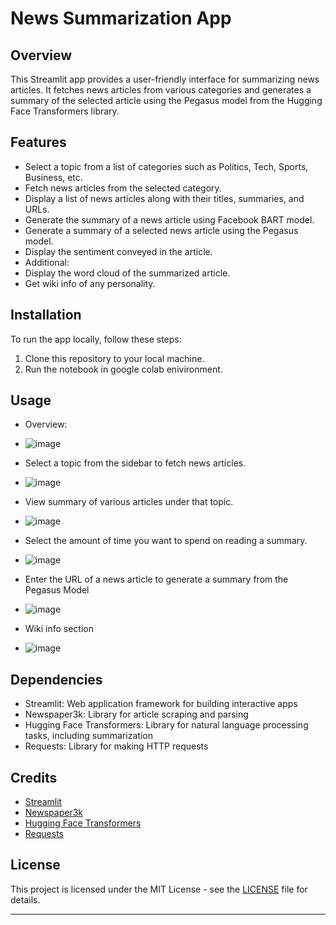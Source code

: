 # News Summarization App

## Overview
This Streamlit app provides a user-friendly interface for summarizing news articles. It fetches news articles from various categories and generates a summary of the selected article using the Pegasus model from the Hugging Face Transformers library.

## Features
- Select a topic from a list of categories such as Politics, Tech, Sports, Business, etc.
- Fetch news articles from the selected category.
- Display a list of news articles along with their titles, summaries, and URLs.
- Generate the summary of a news article using Facebook BART model.
- Generate a summary of a selected news article using the Pegasus model.
- Display the sentiment conveyed in the article.
- Additional:
- Display the word cloud of the summarized article.
- Get wiki info of any personality.

## Installation
To run the app locally, follow these steps:
1. Clone this repository to your local machine.
2. Run the notebook in google colab enivironment.

## Usage
- Overview:
- ![image](https://github.com/Ishanoic/News-Summarizer/assets/144539284/9c16217e-ab5d-4188-98de-bf346358598b)


- Select a topic from the sidebar to fetch news articles.
- ![image](https://github.com/Ishanoic/News-Summarizer/assets/144539284/02e526d8-45bd-4cd3-ad47-e40521b0e8ea)

- View summary of various articles under that topic.
- ![image](https://github.com/Ishanoic/News-Summarizer/assets/144539284/3aa0bfcc-a52e-4531-b09a-457db175db4e)

  
- Select the amount of time you want to spend on reading a summary.
- ![image](https://github.com/Ishanoic/News-Summarizer/assets/144539284/8e1083b7-ff1f-40d7-8406-257bc180d1ec)

- Enter the URL of a news article to generate a summary from the Pegasus Model
- ![image](https://github.com/Ishanoic/News-Summarizer/assets/144539284/78343a0b-2120-41ad-921b-1c4d986cd7c3)

- Wiki info section
- ![image](https://github.com/Ishanoic/News-Summarizer/assets/144539284/c067f6ad-890b-499d-b3e2-8286c7f7b820)



## Dependencies
- Streamlit: Web application framework for building interactive apps
- Newspaper3k: Library for article scraping and parsing
- Hugging Face Transformers: Library for natural language processing tasks, including summarization
- Requests: Library for making HTTP requests

## Credits
- [Streamlit](https://www.streamlit.io/)
- [Newspaper3k](https://newspaper.readthedocs.io/en/latest/)
- [Hugging Face Transformers](https://huggingface.co/transformers/)
- [Requests](https://docs.python-requests.org/en/master/)

## License
This project is licensed under the MIT License - see the [LICENSE](LICENSE) file for details.

---
